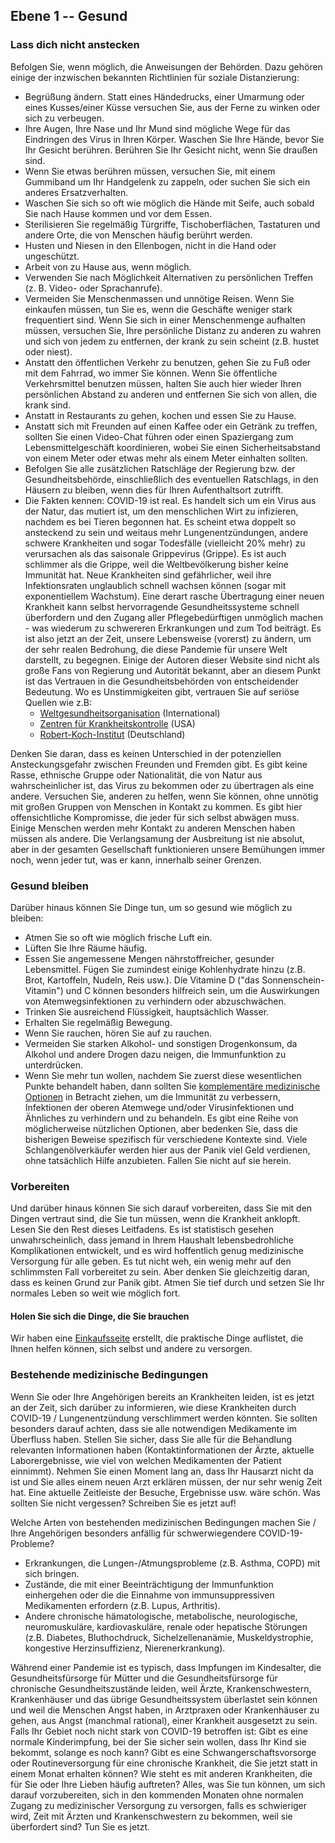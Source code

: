 ## Ebene 1 -- Gesund

### Lass dich nicht anstecken

Befolgen Sie, wenn möglich, die Anweisungen der Behörden. Dazu gehören einige der inzwischen bekannten Richtlinien für soziale Distanzierung:

* Begrüßung ändern. Statt eines Händedrucks, einer Umarmung oder eines Kusses/einer Küsse versuchen Sie, aus der Ferne zu winken oder sich zu verbeugen.
* Ihre Augen, Ihre Nase und Ihr Mund sind mögliche Wege für das Eindringen des Virus in Ihren Körper. Waschen Sie Ihre Hände, bevor Sie Ihr Gesicht berühren. Berühren Sie Ihr Gesicht nicht, wenn Sie draußen sind.
* Wenn Sie etwas berühren müssen, versuchen Sie, mit einem Gummiband um Ihr Handgelenk zu zappeln, oder suchen Sie sich ein anderes Ersatzverhalten. 
* Waschen Sie sich so oft wie möglich die Hände mit Seife, auch sobald Sie nach Hause kommen und vor dem Essen. 
* Sterilisieren Sie regelmäßig Türgriffe, Tischoberflächen, Tastaturen und andere Orte, die von Menschen häufig berührt werden.
* Husten und Niesen in den Ellenbogen, nicht in die Hand oder ungeschützt. 
* Arbeit von zu Hause aus, wenn möglich.
* Verwenden Sie nach Möglichkeit Alternativen zu persönlichen Treffen (z. B. Video- oder Sprachanrufe). 
* Vermeiden Sie Menschenmassen und unnötige Reisen. Wenn Sie einkaufen müssen, tun Sie es, wenn die Geschäfte weniger stark frequentiert sind. Wenn Sie sich in einer Menschenmenge aufhalten müssen, versuchen Sie, Ihre persönliche Distanz zu anderen zu wahren und sich von jedem zu entfernen, der krank zu sein scheint (z.B. hustet oder niest). 
* Anstatt den öffentlichen Verkehr zu benutzen, gehen Sie zu Fuß oder mit dem Fahrrad, wo immer Sie können. Wenn Sie öffentliche Verkehrsmittel benutzen müssen, halten Sie auch hier wieder Ihren persönlichen Abstand zu anderen und entfernen Sie sich von allen, die krank sind. 
* Anstatt in Restaurants zu gehen, kochen und essen Sie zu Hause. 
* Anstatt sich mit Freunden auf einen Kaffee oder ein Getränk zu treffen, sollten Sie einen Video-Chat führen oder einen Spaziergang zum Lebensmittelgeschäft koordinieren, wobei Sie einen Sicherheitsabstand von einem Meter oder etwas mehr als einem Meter einhalten sollten. 
* Befolgen Sie alle zusätzlichen Ratschläge der Regierung bzw. der Gesundheitsbehörde, einschließlich des eventuellen Ratschlags, in den Häusern zu bleiben, wenn dies für Ihren Aufenthaltsort zutrifft.
* Die Fakten kennen: COVID-19 ist real. Es handelt sich um ein Virus aus der Natur, das mutiert ist, um den menschlichen Wirt zu infizieren, nachdem es bei Tieren begonnen hat. Es scheint etwa doppelt so ansteckend zu sein und weitaus mehr Lungenentzündungen, andere schwere Krankheiten und sogar Todesfälle (vielleicht 20% mehr) zu verursachen als das saisonale Grippevirus (Grippe). Es ist auch schlimmer als die Grippe, weil die Weltbevölkerung bisher keine Immunität hat. Neue Krankheiten sind gefährlicher, weil ihre Infektionsraten unglaublich schnell wachsen können (sogar mit exponentiellem Wachstum). Eine derart rasche Übertragung einer neuen Krankheit kann selbst hervorragende Gesundheitssysteme schnell überfordern und den Zugang aller Pflegebedürftigen unmöglich machen - was wiederum zu schwereren Erkrankungen und zum Tod beiträgt. Es ist also jetzt an der Zeit, unsere Lebensweise (vorerst) zu ändern, um der sehr realen Bedrohung, die diese Pandemie für unsere Welt darstellt, zu begegnen. Einige der Autoren dieser Website sind nicht als große Fans von Regierung und Autorität bekannt, aber an diesem Punkt ist das Vertrauen in die Gesundheitsbehörden von entscheidender Bedeutung. Wo es Unstimmigkeiten gibt, vertrauen Sie auf seriöse Quellen wie z.B:
   * [Weltgesundheitsorganisation](https://www.who.int/emergencies/diseases/novel-coronavirus-2019) (International)
   * [Zentren für Krankheitskontrolle](https://www.cdc.gov/coronavirus/2019-ncov/index.html) (USA)
   * [Robert-Koch-Institut](https://www.rki.de/DE/Content/InfAZ/N/Neuartiges_Coronavirus/nCoV.html) (Deutschland)

Denken Sie daran, dass es keinen Unterschied in der potenziellen Ansteckungsgefahr zwischen Freunden und Fremden gibt. Es gibt keine Rasse, ethnische Gruppe oder Nationalität, die von Natur aus wahrscheinlicher ist, das Virus zu bekommen oder zu übertragen als eine andere. Versuchen Sie, anderen zu helfen, wenn Sie können, ohne unnötig mit großen Gruppen von Menschen in Kontakt zu kommen. Es gibt hier offensichtliche Kompromisse, die jeder für sich selbst abwägen muss. Einige Menschen werden mehr Kontakt zu anderen Menschen haben müssen als andere. Die Verlangsamung der Ausbreitung ist nie absolut, aber in der gesamten Gesellschaft funktionieren unsere Bemühungen immer noch, wenn jeder tut, was er kann, innerhalb seiner Grenzen.

### Gesund bleiben

Darüber hinaus können Sie Dinge tun, um so gesund wie möglich zu bleiben: 

* Atmen Sie so oft wie möglich frische Luft ein.
* Lüften Sie Ihre Räume häufig.
* Essen Sie angemessene Mengen nährstoffreicher, gesunder Lebensmittel. Fügen Sie zumindest einige Kohlenhydrate hinzu (z.B. Brot, Kartoffeln, Nudeln, Reis usw.). Die Vitamine D ("das Sonnenschein-Vitamin") und C können besonders hilfreich sein, um die Auswirkungen von Atemwegsinfektionen zu verhindern oder abzuschwächen. 
* Trinken Sie ausreichend Flüssigkeit, hauptsächlich Wasser.
* Erhalten Sie regelmäßig Bewegung.
* Wenn Sie rauchen, hören Sie auf zu rauchen.
* Vermeiden Sie starken Alkohol- und sonstigen Drogenkonsum, da Alkohol und andere Drogen dazu neigen, die Immunfunktion zu unterdrücken.
* Wenn Sie mehr tun wollen, nachdem Sie zuerst diese wesentlichen Punkte behandelt haben, dann sollten Sie [komplementäre medizinische Optionen](/complementary) in Betracht ziehen, um die Immunität zu verbessern, Infektionen der oberen Atemwege und/oder Virusinfektionen und Ähnliches zu verhindern und zu behandeln. Es gibt eine Reihe von möglicherweise nützlichen Optionen, aber bedenken Sie, dass die bisherigen Beweise spezifisch für verschiedene Kontexte sind. Viele Schlangenölverkäufer werden hier aus der Panik viel Geld verdienen, ohne tatsächlich Hilfe anzubieten. Fallen Sie nicht auf sie herein. 

### Vorbereiten

Und darüber hinaus können Sie sich darauf vorbereiten, dass Sie mit den Dingen vertraut sind, die Sie tun müssen, wenn die Krankheit anklopft. Lesen Sie den Rest dieses Leitfadens. Es ist statistisch gesehen unwahrscheinlich, dass jemand in Ihrem Haushalt lebensbedrohliche Komplikationen entwickelt, und es wird hoffentlich genug medizinische Versorgung für alle geben. Es tut nicht weh, ein wenig mehr auf den schlimmsten Fall vorbereitet zu sein. Aber denken Sie gleichzeitig daran, dass es keinen Grund zur Panik gibt. Atmen Sie tief durch und setzen Sie Ihr normales Leben so weit wie möglich fort.

#### Holen Sie sich die Dinge, die Sie brauchen

Wir haben eine [Einkaufsseite](/shopping) erstellt, die praktische Dinge auflistet, die Ihnen helfen können, sich selbst und andere zu versorgen.

### Bestehende medizinische Bedingungen

Wenn Sie oder Ihre Angehörigen bereits an Krankheiten leiden, ist es jetzt an der Zeit, sich darüber zu informieren, wie diese Krankheiten durch COVID-19 / Lungenentzündung verschlimmert werden könnten. Sie sollten besonders darauf achten, dass sie alle notwendigen Medikamente im Überfluss haben. Stellen Sie sicher, dass Sie alle für die Behandlung relevanten Informationen haben (Kontaktinformationen der Ärzte, aktuelle Laborergebnisse, wie viel von welchen Medikamenten der Patient einnimmt). Nehmen Sie einen Moment lang an, dass Ihr Hausarzt nicht da ist und Sie alles einem neuen Arzt erklären müssen, der nur sehr wenig Zeit hat. Eine aktuelle Zeitleiste der Besuche, Ergebnisse usw. wäre schön. Was sollten Sie nicht vergessen? Schreiben Sie es jetzt auf!

Welche Arten von bestehenden medizinischen Bedingungen machen Sie / Ihre Angehörigen besonders anfällig für schwerwiegendere COVID-19-Probleme?
- Erkrankungen, die Lungen-/Atmungsprobleme (z.B. Asthma, COPD) mit sich bringen.
- Zustände, die mit einer Beeinträchtigung der Immunfunktion einhergehen oder die die Einnahme von immunsuppressiven Medikamenten erfordern (z.B. Lupus, Arthritis).
- Andere chronische hämatologische, metabolische, neurologische, neuromuskuläre, kardiovaskuläre, renale oder hepatische Störungen (z.B. Diabetes, Bluthochdruck, Sichelzellenanämie, Muskeldystrophie, kongestive Herzinsuffizienz, Nierenerkrankung). 

Während einer Pandemie ist es typisch, dass Impfungen im Kindesalter, die Gesundheitsfürsorge für Mütter und die Gesundheitsfürsorge für chronische Gesundheitszustände leiden, weil Ärzte, Krankenschwestern, Krankenhäuser und das übrige Gesundheitssystem überlastet sein können und weil die Menschen Angst haben, in Arztpraxen oder Krankenhäuser zu gehen, aus Angst (manchmal rational), einer Krankheit ausgesetzt zu sein. Falls Ihr Gebiet noch nicht stark von COVID-19 betroffen ist: Gibt es eine normale Kinderimpfung, bei der Sie sicher sein wollen, dass Ihr Kind sie bekommt, solange es noch kann? Gibt es eine Schwangerschaftsvorsorge oder Routineversorgung für eine chronische Krankheit, die Sie jetzt statt in einem Monat erhalten können? Wie steht es mit anderen Krankheiten, die für Sie oder Ihre Lieben häufig auftreten? Alles, was Sie tun können, um sich darauf vorzubereiten, sich in den kommenden Monaten ohne normalen Zugang zu medizinischer Versorgung zu versorgen, falls es schwieriger wird, Zeit mit Ärzten und Krankenschwestern zu bekommen, weil sie überfordert sind? Tun Sie es jetzt. 
